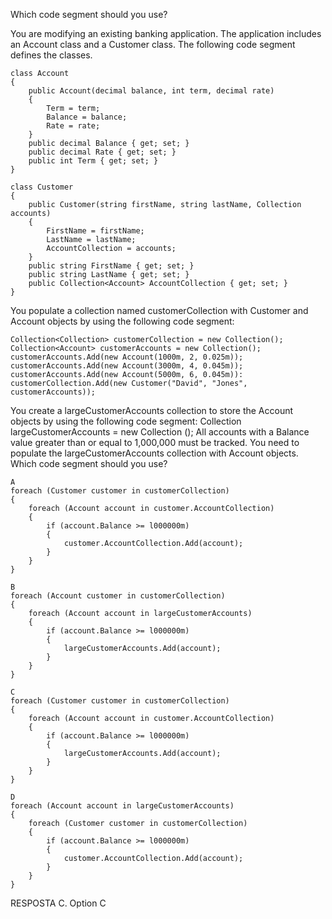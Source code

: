 ﻿Which code segment should you use?

You are modifying an existing banking application.
The application includes an Account class and a Customer class. The following code
segment defines the classes.


```
class Account
{
    public Account(decimal balance, int term, decimal rate)
    {
        Term = term;
        Balance = balance;
        Rate = rate;
    }
    public decimal Balance { get; set; }
    public decimal Rate { get; set; }
    public int Term { get; set; }
}

class Customer
{
    public Customer(string firstName, string lastName, Collection accounts)
    {
        FirstName = firstName;
        LastName = lastName;
        AccountCollection = accounts;
    }
    public string FirstName { get; set; }
    public string LastName { get; set; }
    public Collection<Account> AccountCollection { get; set; }
}
```

You populate a collection named customerCollection with Customer and Account objects by
using the following code segment:

```
Collection<Collection> customerCollection = new Collection();
Collection<Account> customerAccounts = new Collection();
customerAccounts.Add(new Account(1000m, 2, 0.025m));
customerAccounts.Add(new Account(3000m, 4, 0.045m));
customerAccounts.Add(new Account(5000m, 6, 0.045m)):
customerCollection.Add(new Customer("David", "Jones", customerAccounts));
```

You create a largeCustomerAccounts collection to store the Account objects by using the
following code segment:
Collection<Account> largeCustomerAccounts = new Collection<Account> ();
All accounts with a Balance value greater than or equal to 1,000,000 must be tracked.
You need to populate the largeCustomerAccounts collection with Account objects.
Which code segment should you use?

```
A
foreach (Customer customer in customerCollection)
{
    foreach (Account account in customer.AccountCollection)
    {
        if (account.Balance >= l000000m)
        {
            customer.AccountCollection.Add(account);
        }
    }
}

B
foreach (Account customer in customerCollection)
{
    foreach (Account account in largeCustomerAccounts)
    {
        if (account.Balance >= l000000m)
        {
            largeCustomerAccounts.Add(account);
        }
    }
}

C
foreach (Customer customer in customerCollection)
{
    foreach (Account account in customer.AccountCollection)
    {
        if (account.Balance >= l000000m)
        {
            largeCustomerAccounts.Add(account);
        }
    }
}

D
foreach (Account account in largeCustomerAccounts)
{
    foreach (Customer customer in customerCollection)
    {
        if (account.Balance >= l000000m)
        {
            customer.AccountCollection.Add(account);
        }
    }
}
```

RESPOSTA C.
Option C

